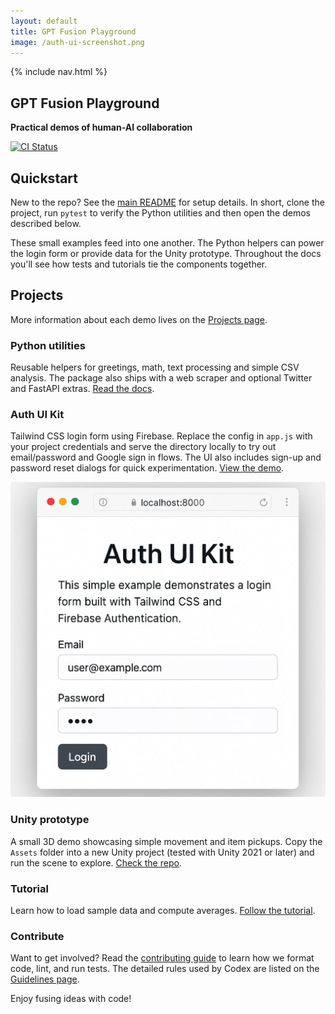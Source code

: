 ```yaml
---
layout: default
title: GPT Fusion Playground
image: /auth-ui-screenshot.png
---
```


{% include nav.html %}

<div class="scroller">
  <section>
    <h1>GPT Fusion Playground</h1>
    <p><strong>Practical demos of human-AI collaboration</strong></p>
    <p><a href="https://github.com/costasford/gpt-fusion/actions/workflows/ci.yml"><img src="https://github.com/costasford/gpt-fusion/actions/workflows/ci.yml/badge.svg" alt="CI Status"></a></p>
  </section>

  <section>
    <h2>Quickstart</h2>
    <p>New to the repo? See the <a href="https://github.com/costasford/gpt-fusion#readme">main README</a> for setup details. In short, clone the project, run <code>pytest</code> to verify the Python utilities and then open the demos described below.</p>
    <p>These small examples feed into one another. The Python helpers can power the login form or provide data for the Unity prototype. Throughout the docs you'll see how tests and tutorials tie the components together.</p>
  </section>

  <section>
    <h2>Projects</h2>
    <p>More information about each demo lives on the <a href="projects.md">Projects page</a>.</p>
    <h3>Python utilities</h3>
    <p>Reusable helpers for greetings, math, text processing and simple CSV analysis. The package also ships with a web scraper and optional Twitter and FastAPI extras. <a href="README.md">Read the docs</a>.</p>
    <h3>Auth UI Kit</h3>
    <p>Tailwind CSS login form using Firebase. Replace the config in <code>app.js</code> with your project credentials and serve the directory locally to try out email/password and Google sign in flows. The UI also includes sign-up and password reset dialogs for quick experimentation. <a href="https://github.com/costasford/gpt-fusion/tree/main/auth-ui-kit">View the demo</a>.</p>
    <p><img src="/auth-ui-screenshot.png" alt="Auth UI screenshot"></p>
    <h3>Unity prototype</h3>
    <p>A small 3D demo showcasing simple movement and item pickups. Copy the <code>Assets</code> folder into a new Unity project (tested with Unity&nbsp;2021 or later) and run the scene to explore. <a href="https://github.com/costasford/gpt-fusion/tree/main/unity-prototype">Check the repo</a>.</p>
    <h3>Tutorial</h3>
    <p>Learn how to load sample data and compute averages. <a href="tutorial.md">Follow the tutorial</a>.</p>
    <h3>Contribute</h3>
    <p>Want to get involved? Read the <a href="contributing.md">contributing guide</a> to learn how we format code, lint, and run tests. The detailed rules used by Codex are listed on the <a href="guidelines.md">Guidelines page</a>.</p>
    <p>Enjoy fusing ideas with code!</p>
  </section>
</div>

<script src="assets/js/external-links.js"></script>
<script src="assets/js/anchor-links.js"></script>
